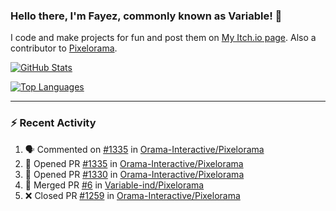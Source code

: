 ### Hello there, I'm Fayez, commonly known as Variable! 👋
I code and make projects for fun and post them on [My Itch.io page](https://variable-industries.itch.io/). Also a contributor to [Pixelorama](https://github.com/Orama-Interactive/Pixelorama).

[![GitHub Stats](https://github-readme-stats.vercel.app/api/?username=Variable-ind&show_icons=true&theme=merko)](https://github.com/anuraghazra/github-readme-stats)

[![Top Languages](https://github-readme-stats.vercel.app/api/top-langs/?username=Variable-ind&layout=compact&theme=merko)](https://github.com/anuraghazra/github-readme-stats)

---

### :zap: Recent Activity

<!--START_SECTION:activity-->
1. 🗣 Commented on [#1335](https://github.com/Orama-Interactive/Pixelorama/pull/1335#issuecomment-3220491309) in [Orama-Interactive/Pixelorama](https://github.com/Orama-Interactive/Pixelorama)
2. 💪 Opened PR [#1335](https://github.com/Orama-Interactive/Pixelorama/pull/1335) in [Orama-Interactive/Pixelorama](https://github.com/Orama-Interactive/Pixelorama)
3. 💪 Opened PR [#1330](https://github.com/Orama-Interactive/Pixelorama/pull/1330) in [Orama-Interactive/Pixelorama](https://github.com/Orama-Interactive/Pixelorama)
4. 🎉 Merged PR [#6](https://github.com/Variable-ind/Pixelorama/pull/6) in [Variable-ind/Pixelorama](https://github.com/Variable-ind/Pixelorama)
5. ❌ Closed PR [#1259](https://github.com/Orama-Interactive/Pixelorama/pull/1259) in [Orama-Interactive/Pixelorama](https://github.com/Orama-Interactive/Pixelorama)
<!--END_SECTION:activity-->

<!--
**Variable-ind/Variable-ind** is a ✨ _special_ ✨ repository because its `README.md` (this file) appears on your GitHub profile.

Here are some ideas to get you started:
- 🌱 I’m currently studying at ...
- 🔭 I’m currently working on ...
- 👯 I’m looking to collaborate on ...
- 🤔 I’m looking for help with ...
- 💬 Ask me about ...
- 📫 How to reach me: ...
- ⚡ Fun fact: ...
-->
